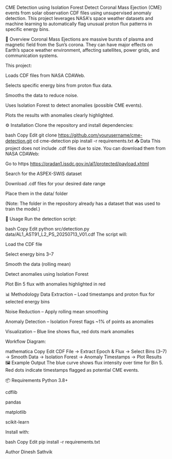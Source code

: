 CME Detection using Isolation Forest
Detect Coronal Mass Ejection (CME) events from solar observation CDF files using unsupervised anomaly detection.
This project leverages NASA's space weather datasets and machine learning to automatically flag unusual proton flux patterns in specific energy bins.


📖 Overview
Coronal Mass Ejections are massive bursts of plasma and magnetic field from the Sun’s corona.
They can have major effects on Earth’s space weather environment, affecting satellites, power grids, and communication systems.

This project:

Loads CDF files from NASA CDAWeb.

Selects specific energy bins from proton flux data.

Smooths the data to reduce noise.

Uses Isolation Forest to detect anomalies (possible CME events).

Plots the results with anomalies clearly highlighted.


⚙️ Installation
Clone the repository and install dependencies:

bash
Copy
Edit
git clone https://github.com/yourusername/cme-detection.git
cd cme-detection
pip install -r requirements.txt
📥 Data
This project does not include .cdf files due to size.
You can download them from NASA CDAWeb:

Go to https https://pradan1.issdc.gov.in/al1/protected/payload.xhtml

Search for the ASPEX-SWIS dataset 

Download .cdf files for your desired date range

Place them in the data/ folder

(Note: The folder in the repository already has a dataset that was used to train the model.)

🚀 Usage
Run the detection script:

bash
Copy
Edit
python src/detection.py data/AL1_AST91_L2_PS_20250713_V01.cdf
The script will:

Load the CDF file

Select energy bins 3–7

Smooth the data (rolling mean)

Detect anomalies using Isolation Forest

Plot Bin 5 flux with anomalies highlighted in red

📊 Methodology
Data Extraction – Load timestamps and proton flux for selected energy bins

Noise Reduction – Apply rolling mean smoothing

Anomaly Detection – Isolation Forest flags ~1% of points as anomalies

Visualization – Blue line shows flux, red dots mark anomalies

Workflow Diagram:

mathematica
Copy
Edit
CDF File → Extract Epoch & Flux
         → Select Bins (3–7)
         → Smooth Data
         → Isolation Forest
         → Anomaly Timestamps
         → Plot Results
🖼 Example Output
The blue curve shows flux intensity over time for Bin 5.
Red dots indicate timestamps flagged as potential CME events.

📦 Requirements
Python 3.8+

cdflib

pandas

matplotlib

scikit-learn

Install with:

bash
Copy
Edit
pip install -r requirements.txt

Author
Dinesh Sathvik







